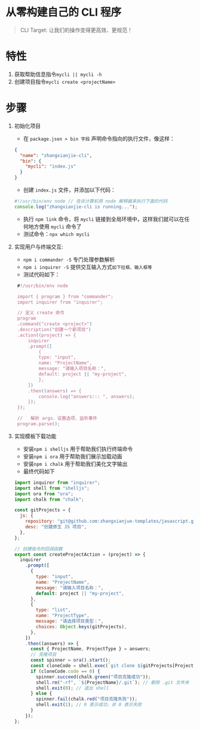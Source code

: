 # 从零构建自己的 CLI 程序

> CLI Target: 让我们的操作变得更高效、更规范！

# 特性

1. 获取帮助信息指令`mycli || mycli -h`
2. 创建项目指令`mycli create <projectName>`

# 步骤

1. 初始化项目
   - 在 `package.json > bin 字段` 声明命令指向的执行文件，像这样：
   ```json
   {
     "name": "zhangxianjie-cli",
     "bin": {
       "mycli": "index.js"
     }
   }
   ```
   - 创建 `index.js` 文件，并添加以下代码：
   ```js
   #!/usr/bin/env node // 告诉计算机用 node 解释器来执行下面的代码
   console.log("zhangxianjie-cli is running...");
   ```
   - 执行 `npm link` 命令，将 `mycli` 链接到全局环境中，这样我们就可以在任何地方使用 `mycli` 命令了
   - 测试命令：`npx which mycli`
2. 实现用户与终端交互:

   - `npm i commander -S` 专门处理参数解析
   - `npm i inquirer -S` 提供交互输入方式`如下拉框、输入框等`
   - 测试代码如下：

   ```js
    #!/usr/bin/env node

    import { program } from "commander";
    import inquirer from "inquirer";

    // 定义 create 命令
    program
    .command("create <project>")
    .description("创建一个新项目")
    .action((project) => {
        inquirer
        .prompt([
            {
            type: "input",
            name: "ProjectName",
            message: "请输入项目名称：",
            default: project || "my-project",
            },
        ])
        .then((answers) => {
            console.log("answers::: ", answers);
        });
    });

    //   解析 args、设置选项、监听事件
    program.parse();
   ```

3. 实现模板下载功能

   - 安装`npm i shelljs` 用于帮助我们执行终端命令
   - 安装`npm i ora` 用于帮助我们展示加载动画
   - 安装`npm i chalk` 用于帮助我们美化文字输出
   - 最终代码如下

   ```js
   import inquirer from "inquirer";
   import shell from "shelljs";
   import ora from "ora";
   import chalk from "chalk";

   const gitProjects = {
     js: {
       repository: "git@github.com:zhangxianjue-templates/javascript.git",
       desc: "创建原生 JS 项目",
     },
   };

   // 创建指令的回调函数
   export const createProjectAction = (project) => {
     inquirer
       .prompt([
         {
           type: "input",
           name: "ProjectName",
           message: "请输入项目名称：",
           default: project || "my-project",
         },
         {
           type: "list",
           name: "ProjectType",
           message: "请选择项目类型：",
           choices: Object.keys(gitProjects),
         },
       ])
       .then((answers) => {
         const { ProjectName, ProjectType } = answers;
         // 克隆项目
         const spinner = ora().start();
         const cloneCode = shell.exec(`git clone ${gitProjects[ProjectType].repository} ${ProjectName}`);
         if (cloneCode.code == 0) {
           spinner.succeed(chalk.green("项目克隆成功"));
           shell.rm("-rf", `${ProjectName}/.git`); // 删除 .git 文件夹
           shell.exit(0); // 退出 shell
         } else {
           spinner.fail(chalk.red("项目克隆失败"));
           shell.exit(1); // 0 表示成功，非 0 表示失败
         }
       });
   };
   ```
